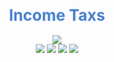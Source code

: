 <h1 align="center" style="color: #467fcf; font-weight: bold;">
Income Taxs
</h1>

<div align="center">
<img src="https://img.shields.io/badge/License-MPL-red"/>
</div> 
<div align="center">
<img src="https://img.shields.io/badge/React-20232A?style=for-the-badge&logo=react&logoColor=61DAFB" />
<img src="https://img.shields.io/badge/Tailwind_CSS-38B2AC?style=for-the-badge&logo=tailwind-css&logoColor=white" />
<img src="https://img.shields.io/badge/Vite-B73BFE?style=for-the-badge&logo=vite&logoColor=FFD62E" />
<img src="https://img.shields.io/badge/TypeScript-007ACC?style=for-the-badge&logo=typescript&logoColor=white" />

</div>

<p align="justify" style="">

</p>


